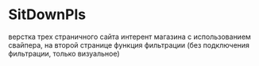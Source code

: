 # SitDownPls
верстка трех страничного сайта интерент магазина с использованием свайпера, на второй странице функция фильтрации (без подключения фильтрации, только визуальное) 